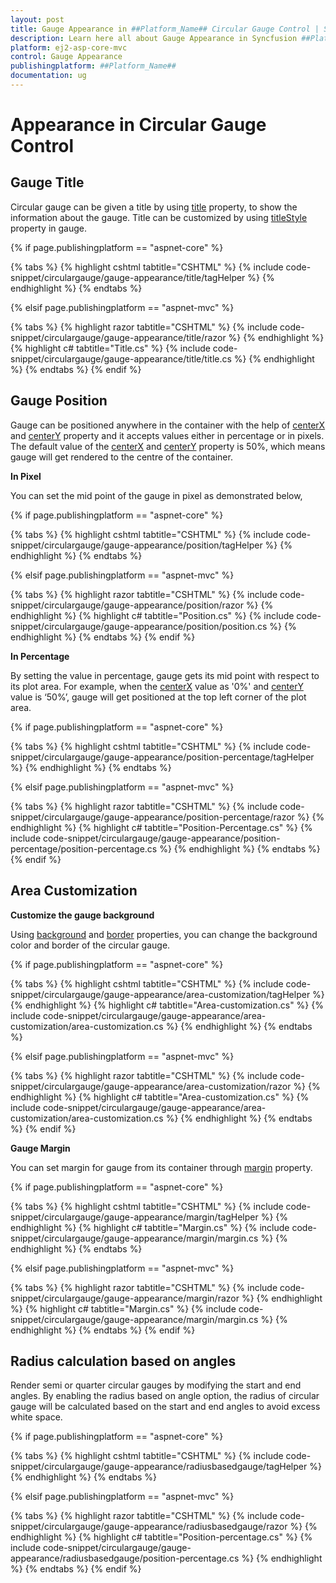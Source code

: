 ```yaml
---
layout: post
title: Gauge Appearance in ##Platform_Name## Circular Gauge Control | Syncfusion
description: Learn here all about Gauge Appearance in Syncfusion ##Platform_Name## Circular Gauge control of Syncfusion Essential JS 2 and more.
platform: ej2-asp-core-mvc
control: Gauge Appearance
publishingplatform: ##Platform_Name##
documentation: ug
---
```


# Appearance in Circular Gauge Control

## Gauge Title

Circular gauge can be given a title by using [title](https://help.syncfusion.com/cr/aspnetcore-js2/Syncfusion.EJ2.CircularGauge.CircularGauge.html#Syncfusion_EJ2_CircularGauge_CircularGauge_Title) property, to show the information about the gauge. Title can be customized by using [titleStyle](https://help.syncfusion.com/cr/aspnetcore-js2/Syncfusion.EJ2.CircularGauge.CircularGauge.html#Syncfusion_EJ2_CircularGauge_CircularGauge_TitleStyle) property in gauge.

{% if page.publishingplatform == "aspnet-core" %}

{% tabs %}
{% highlight cshtml tabtitle="CSHTML" %}
{% include code-snippet/circulargauge/gauge-appearance/title/tagHelper %}
{% endhighlight %}
{% endtabs %}

{% elsif page.publishingplatform == "aspnet-mvc" %}

{% tabs %}
{% highlight razor tabtitle="CSHTML" %}
{% include code-snippet/circulargauge/gauge-appearance/title/razor %}
{% endhighlight %}
{% highlight c# tabtitle="Title.cs" %}
{% include code-snippet/circulargauge/gauge-appearance/title/title.cs %}
{% endhighlight %}
{% endtabs %}
{% endif %}



## Gauge Position

<!-- markdownlint-disable MD036 -->

Gauge can be positioned anywhere in the container with the help of [centerX](https://help.syncfusion.com/cr/aspnetcore-js2/Syncfusion.EJ2.CircularGauge.CircularGauge.html#Syncfusion_EJ2_CircularGauge_CircularGauge_CenterX) and [centerY](https://help.syncfusion.com/cr/aspnetcore-js2/Syncfusion.EJ2.CircularGauge.CircularGauge.html#Syncfusion_EJ2_CircularGauge_CircularGauge_CenterY) property and it accepts values either in percentage or in pixels. The default value of the [centerX](https://help.syncfusion.com/cr/aspnetcore-js2/Syncfusion.EJ2.CircularGauge.CircularGauge.html#Syncfusion_EJ2_CircularGauge_CircularGauge_CenterX) and [centerY](https://help.syncfusion.com/cr/aspnetcore-js2/Syncfusion.EJ2.CircularGauge.CircularGauge.html#Syncfusion_EJ2_CircularGauge_CircularGauge_CenterY) property is 50%, which means gauge will get rendered to the centre of the container.

**In Pixel**

You can set the mid point of the gauge in pixel as demonstrated below,

{% if page.publishingplatform == "aspnet-core" %}

{% tabs %}
{% highlight cshtml tabtitle="CSHTML" %}
{% include code-snippet/circulargauge/gauge-appearance/position/tagHelper %}
{% endhighlight %}
{% endtabs %}

{% elsif page.publishingplatform == "aspnet-mvc" %}

{% tabs %}
{% highlight razor tabtitle="CSHTML" %}
{% include code-snippet/circulargauge/gauge-appearance/position/razor %}
{% endhighlight %}
{% highlight c# tabtitle="Position.cs" %}
{% include code-snippet/circulargauge/gauge-appearance/position/position.cs %}
{% endhighlight %}
{% endtabs %}
{% endif %}



**In Percentage**

By setting the value in percentage, gauge gets its mid point with respect to its plot area. For example, when the [centerX](https://help.syncfusion.com/cr/aspnetcore-js2/Syncfusion.EJ2.CircularGauge.CircularGauge.html#Syncfusion_EJ2_CircularGauge_CircularGauge_CenterX) value as '0%' and [centerY](https://help.syncfusion.com/cr/aspnetcore-js2/Syncfusion.EJ2.CircularGauge.CircularGauge.html#Syncfusion_EJ2_CircularGauge_CircularGauge_CenterY) value is ‘50%’, gauge will get positioned at the top left corner of the plot area.

{% if page.publishingplatform == "aspnet-core" %}

{% tabs %}
{% highlight cshtml tabtitle="CSHTML" %}
{% include code-snippet/circulargauge/gauge-appearance/position-percentage/tagHelper %}
{% endhighlight %}
{% endtabs %}

{% elsif page.publishingplatform == "aspnet-mvc" %}

{% tabs %}
{% highlight razor tabtitle="CSHTML" %}
{% include code-snippet/circulargauge/gauge-appearance/position-percentage/razor %}
{% endhighlight %}
{% highlight c# tabtitle="Position-Percentage.cs" %}
{% include code-snippet/circulargauge/gauge-appearance/position-percentage/position-percentage.cs %}
{% endhighlight %}
{% endtabs %}
{% endif %}



## Area Customization

**Customize the gauge background**

Using [background](https://help.syncfusion.com/cr/aspnetcore-js2/Syncfusion.EJ2.CircularGauge.CircularGauge.html#Syncfusion_EJ2_CircularGauge_CircularGauge_Background) and [border](https://help.syncfusion.com/cr/aspnetcore-js2/Syncfusion.EJ2.CircularGauge.CircularGauge.html#Syncfusion_EJ2_CircularGauge_CircularGauge_Border) properties, you can change the background color and border of the circular gauge.

{% if page.publishingplatform == "aspnet-core" %}

{% tabs %}
{% highlight cshtml tabtitle="CSHTML" %}
{% include code-snippet/circulargauge/gauge-appearance/area-customization/tagHelper %}
{% endhighlight %}
{% highlight c# tabtitle="Area-customization.cs" %}
{% include code-snippet/circulargauge/gauge-appearance/area-customization/area-customization.cs %}
{% endhighlight %}
{% endtabs %}

{% elsif page.publishingplatform == "aspnet-mvc" %}

{% tabs %}
{% highlight razor tabtitle="CSHTML" %}
{% include code-snippet/circulargauge/gauge-appearance/area-customization/razor %}
{% endhighlight %}
{% highlight c# tabtitle="Area-customization.cs" %}
{% include code-snippet/circulargauge/gauge-appearance/area-customization/area-customization.cs %}
{% endhighlight %}
{% endtabs %}
{% endif %}



**Gauge Margin**

You can set margin for gauge from its container through [margin](https://help.syncfusion.com/cr/aspnetcore-js2/Syncfusion.EJ2.CircularGauge.CircularGauge.html#Syncfusion_EJ2_CircularGauge_CircularGauge_Margin) property.

{% if page.publishingplatform == "aspnet-core" %}

{% tabs %}
{% highlight cshtml tabtitle="CSHTML" %}
{% include code-snippet/circulargauge/gauge-appearance/margin/tagHelper %}
{% endhighlight %}
{% highlight c# tabtitle="Margin.cs" %}
{% include code-snippet/circulargauge/gauge-appearance/margin/margin.cs %}
{% endhighlight %}
{% endtabs %}

{% elsif page.publishingplatform == "aspnet-mvc" %}

{% tabs %}
{% highlight razor tabtitle="CSHTML" %}
{% include code-snippet/circulargauge/gauge-appearance/margin/razor %}
{% endhighlight %}
{% highlight c# tabtitle="Margin.cs" %}
{% include code-snippet/circulargauge/gauge-appearance/margin/margin.cs %}
{% endhighlight %}
{% endtabs %}
{% endif %}



## Radius calculation based on angles

Render semi or quarter circular gauges by modifying the start and end angles. By enabling the radius based on angle option, the radius of circular gauge will be calculated based on the start and end angles to avoid excess white space.

{% if page.publishingplatform == "aspnet-core" %}

{% tabs %}
{% highlight cshtml tabtitle="CSHTML" %}
{% include code-snippet/circulargauge/gauge-appearance/radiusbasedgauge/tagHelper %}
{% endhighlight %}
{% endtabs %}

{% elsif page.publishingplatform == "aspnet-mvc" %}

{% tabs %}
{% highlight razor tabtitle="CSHTML" %}
{% include code-snippet/circulargauge/gauge-appearance/radiusbasedgauge/razor %}
{% endhighlight %}
{% highlight c# tabtitle="Position-percentage.cs" %}
{% include code-snippet/circulargauge/gauge-appearance/radiusbasedgauge/position-percentage.cs %}
{% endhighlight %}
{% endtabs %}
{% endif %}

